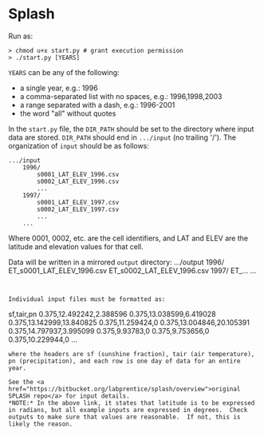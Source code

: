 # Splash
Run as:
```
> chmod u+x start.py # grant execution permission
> ./start.py [YEARS]
```

`YEARS` can be any of the following:
* a single year, e.g.: 1996
* a comma-separated list with no spaces, e.g.: 1996,1998,2003
* a range separated with a dash, e.g.: 1996-2001
* the word "all" without quotes

In the `start.py` file, the `DIR_PATH` should be set to the directory where input data are stored.  `DIR_PATH` should end in `.../input` (no trailing '/').  The organization of `input` should be as follows:
```
.../input
    1996/
        s0001_LAT_ELEV_1996.csv
        s0002_LAT_ELEV_1996.csv
        ...
    1997/
        s0001_LAT_ELEV_1997.csv
        s0002_LAT_ELEV_1997.csv
        ...
    ...
```

Where 0001, 0002, etc. are the cell identifiers, and LAT and ELEV are the latitude and elevation values for that cell.

Data will be written in a mirrored `output` directory:
.../output
    1996/
        ET_s0001_LAT_ELEV_1996.csv
        ET_s0002_LAT_ELEV_1996.csv
    1997/
        ET_...
    ...
```

        
Individual input files must be formatted as:
```
sf,tair,pn
0.375,12.492242,2.388596
0.375,13.038599,6.419028
0.375,13.142999,13.840825
0.375,11.259424,0
0.375,13.004846,20.105391
0.375,14.797937,3.995099
0.375,9.93783,0
0.375,9.753656,0
0.375,10.229944,0
...
```
where the headers are sf (sunshine fraction), tair (air temperature), pn (precipitation), and each row is one day of data for an entire year.

See the <a href="https://bitbucket.org/labprentice/splash/overview">original SPLASH repo</a> for input details.
*NOTE:* In the above link, it states that latitude is to be expressed in radians, but all example inputs are expressed in degrees.  Check outputs to make sure that values are reasonable.  If not, this is likely the reason.
